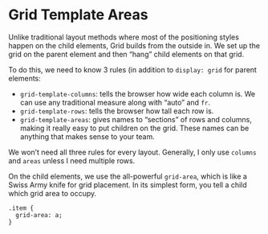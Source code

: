 # Grid Template Areas

Unlike traditional layout methods where most of the positioning styles happen on the child elements, Grid builds from the outside in. We set up the grid on the parent element and then “hang” child elements on that grid.

To do this, we need to know 3 rules (in addition to `display: grid` for parent elements:

* `grid-template-columns`: tells the browser how wide each column is. We can use any traditional measure along with “auto” and `fr`.
* `grid-template-rows`: tells the browser how tall each row is.
* `grid-template-areas`: gives names to “sections” of rows and columns, making it really easy to put children on the grid. These names can be anything that makes sense to your team.

We won’t need all three rules for every layout. Generally, I only use `columns` and `areas` unless I need multiple rows.  

On the child elements, we use the all-powerful `grid-area`, which is like a Swiss Army knife for grid placement. In its simplest form, you tell a child which grid area to occupy.

```css{2}
.item {
  grid-area: a;
}
```  

